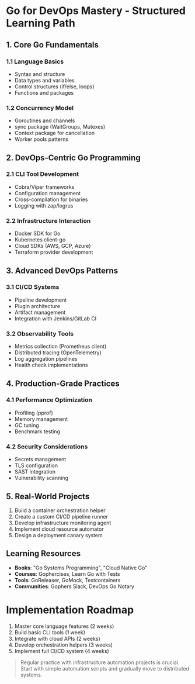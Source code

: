 # Go for DevOps Mastery - Structured Learning Path

## 1. Core Go Fundamentals
### 1.1 Language Basics
- Syntax and structure
- Data types and variables
- Control structures (if/else, loops)
- Functions and packages

### 1.2 Concurrency Model
- Goroutines and channels
- sync package (WaitGroups, Mutexes)
- Context package for cancellation
- Worker pools patterns

## 2. DevOps-Centric Go Programming
### 2.1 CLI Tool Development
- Cobra/Viper frameworks
- Configuration management
- Cross-compilation for binaries
- Logging with zap/logrus

### 2.2 Infrastructure Interaction
- Docker SDK for Go
- Kubernetes client-go
- Cloud SDKs (AWS, GCP, Azure)
- Terraform provider development

## 3. Advanced DevOps Patterns
### 3.1 CI/CD Systems
- Pipeline development
- Plugin architecture
- Artifact management
- Integration with Jenkins/GitLab CI

### 3.2 Observability Tools
- Metrics collection (Prometheus client)
- Distributed tracing (OpenTelemetry)
- Log aggregation pipelines
- Health check implementations

## 4. Production-Grade Practices
### 4.1 Performance Optimization
- Profiling (pprof)
- Memory management
- GC tuning
- Benchmark testing

### 4.2 Security Considerations
- Secrets management
- TLS configuration
- SAST integration
- Vulnerability scanning

## 5. Real-World Projects
1. Build a container orchestration helper
2. Create a custom CI/CD pipeline runner
3. Develop infrastructure monitoring agent
4. Implement cloud resource automator
5. Design a deployment canary system

## Learning Resources
- **Books**: "Go Systems Programming", "Cloud Native Go"
- **Courses**: Gophercises, Learn Go with Tests
- **Tools**: GoReleaser, GoMock, Testcontainers
- **Communities**: Gophers Slack, DevOps Go Notary

# Implementation Roadmap
1. Master core language features (2 weeks)
2. Build basic CLI tools (1 week)
3. Integrate with cloud APIs (2 weeks)
4. Develop orchestration helpers (3 weeks)
5. Implement full CI/CD system (4 weeks)

> Regular practice with infrastructure automation projects is crucial. Start with simple automation scripts and gradually move to distributed systems.

